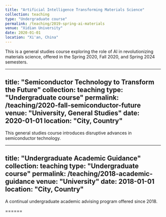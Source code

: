 ```yaml
---
title: "Artificial Intelligence Transforming Materials Science"
collection: teaching
type: "Undergraduate course"
permalink: /teaching/2019-spring-ai-materials
venue: "Xidian University"
date: 2020-01-01
location: "Xi'an, China"
---
```


This is a general studies course exploring the role of AI in revolutionizing materials science, offered in the Spring 2020, Fall 2020, and Spring 2024 semesters.

---

title: "Semiconductor Technology to Transform the Future"
collection: teaching
type: "Undergraduate course"
permalink: /teaching/2020-fall-semiconductor-future
venue: "University, General Studies"
date: 2020-01-01
location: "City, Country"
---

This general studies course introduces disruptive advances in semiconductor technology.

---

title: "Undergraduate Academic Guidance"
collection: teaching
type: "Undergraduate course"
permalink: /teaching/2018-academic-guidance
venue: "University"
date: 2018-01-01
location: "City, Country"
---

A continual undergraduate academic advising program offered since 2018.

======
